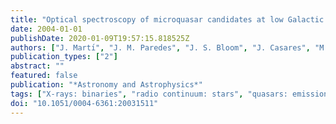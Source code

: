 ```yaml
---
title: "Optical spectroscopy of microquasar candidates at low Galactic latitudes"
date: 2004-01-01
publishDate: 2020-01-09T19:57:15.818525Z
authors: ["J. Martı́", "J. M. Paredes", "J. S. Bloom", "J. Casares", "M. Ribó", "E. E. Falco"]
publication_types: ["2"]
abstract: ""
featured: false
publication: "*Astronomy and Astrophysics*"
tags: ["X-rays: binaries", "radio continuum: stars", "quasars: emission lines", "Astrophysics"]
doi: "10.1051/0004-6361:20031511"
---
```


